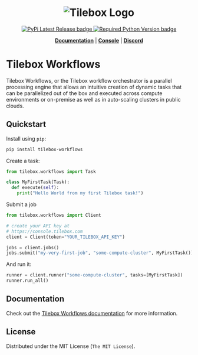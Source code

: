 <h1 align="center">
  <img src="https://storage.googleapis.com/tbx-web-assets-2bad228/banners/tilebox-banner.svg" alt="Tilebox Logo">
  <br>
</h1>

<div align="center">
  <a href="https://pypi.org/project/tilebox-workflows/">
    <img src="https://img.shields.io/pypi/v/tilebox-workflows.svg?style=flat-square&label=version&color=f43f5e" alt="PyPi Latest Release badge"/>
  </a>
  <a href="https://pypi.org/project/tilebox-workflows/">
    <img src="https://img.shields.io/pypi/pyversions/tilebox-workflows.svg?style=flat-square&logo=python&color=f43f5e&logoColor=f43f5e" alt="Required Python Version badge"/>
  </a>
</div>

<p align="center">
  <a href="https://docs.tilebox.com/workflows/introduction"><b>Documentation</b></a>
  |
  <a href="https://console.tilebox.com/"><b>Console</b></a>
  |
  <a href="https://tilebox.com/discord"><b>Discord</b></a>
</p>

# Tilebox Workflows

Tilebox Workflows, or the Tilebox workflow orchestrator is a parallel processing engine that allows an intuitive creation of dynamic tasks that can be parallelized out of the box and executed across compute environments or on-premise as well as in auto-scaling clusters in public clouds.

## Quickstart

Install using `pip`:

```bash
pip install tilebox-workflows
```

Create a task:

```python
from tilebox.workflows import Task

class MyFirstTask(Task):
  def execute(self):
    print("Hello World from my first Tilebox task!")
```

Submit a job

```python
from tilebox.workflows import Client

# create your API key at
# https://console.tilebox.com
client = Client(token="YOUR_TILEBOX_API_KEY")

jobs = client.jobs()
jobs.submit("my-very-first-job", "some-compute-cluster", MyFirstTask())
```

And run it:

```python
runner = client.runner("some-compute-cluster", tasks=[MyFirstTask])
runner.run_all()
```

## Documentation

Check out the [Tilebox Workflows documentation](https://docs.tilebox.com/workflows/introduction) for more information.

## License

Distributed under the MIT License (`The MIT License`).
